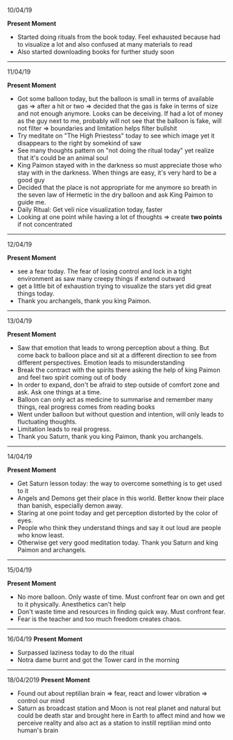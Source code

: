 10/04/19

**Present Moment**
* Started doing rituals from the book today. Feel exhausted because had to visualize a lot and also confused at many materials
to read
* Also started downloading books for further study soon
---
11/04/19

**Present Moment**
* Got some balloon today, but the balloon is small in terms of available gas => after a hit or two => decided that the gas is fake in terms of size and not enough anymore. Looks can be deceiving. If had a lot of money as the guy next to me, probably will not see that the balloon is fake, will not filter => boundaries and limitation helps filter bullshit
* Try meditate on "The High Priestess" today to see which image yet it disappears to the right by somekind of saw
* See many thoughts pattern on "not doing the ritual today" yet realize that it's could be an animal soul
* King Paimon stayed with in the darkness so must appreciate those who stay with in the darkness. When things are easy, it's very hard to be a good guy
* Decided that the place is not appropriate for me anymore so breath in the seven law of Hermetic in the dry balloon and ask King Paimon to guide me. 
* Daily Ritual: Get veli nice visualization today, faster 
* Looking at one point while having a lot of thoughts => create **two points** if not concentrated
---
12/04/19

**Present Moment**
* see a fear today. The fear of losing control and lock in a tight environment as saw many creepy things if extend outward
* get a little bit of exhaustion trying to visualize the stars yet did great things today. 
* Thank you archangels, thank you king Paimon.  
---
13/04/19

**Present Moment**
* Saw that emotion that leads to wrong perception about a thing. But come back to balloon place and sit at a different direction to see from different perspectives. Emotion leads to misunderstanding
* Break the contract with the spirits there asking the help of king Paimon and feel two spirit coming out of body
* In order to expand, don't be afraid to step outside of comfort zone and ask. Ask one things at a time. 
* Balloon can only act as medicine to summarise and remember many things, real progress comes from reading books 
* Went under balloon but without question and intention, will only leads to fluctuating thoughts. 
* Limitation leads to real progress. 
* Thank you Saturn, thank you king Paimon, thank you archangels.
---
14/04/19

**Present Moment**
* Get Saturn lesson today: the way to overcome something is to get used to it
* Angels and Demons get their place in this world. Better know their place than banish, especially demon away. 
* Staring at one point today and get perception distorted by the color of eyes. 
* People who think they understand things and say it out loud are people who know least. 
* Otherwise get very good meditation today. Thank you Saturn and king Paimon and archangels. 
---
15/04/19

**Present Moment**
* No more balloon. Only waste of time. Must confront fear on own and get to it physically. Anesthetics can't help
* Don't waste time and resources in finding quick way. Must confront fear. 
* Fear is the teacher and too much freedom creates chaos.
---
16/04/19
**Present Moment**
* Surpassed laziness today to do the ritual
* Notra dame burnt and got the Tower card in the morning
---
18/04/2019
**Present Moment**
* Found out about reptilian brain => fear, react and lower vibration => control our mind
* Saturn as broadcast station and Moon is not real planet and natural but could be death star and brought here in Earth to affect mind and how we perceive reality and also act as a station to instill reptilian mind onto human's brain
